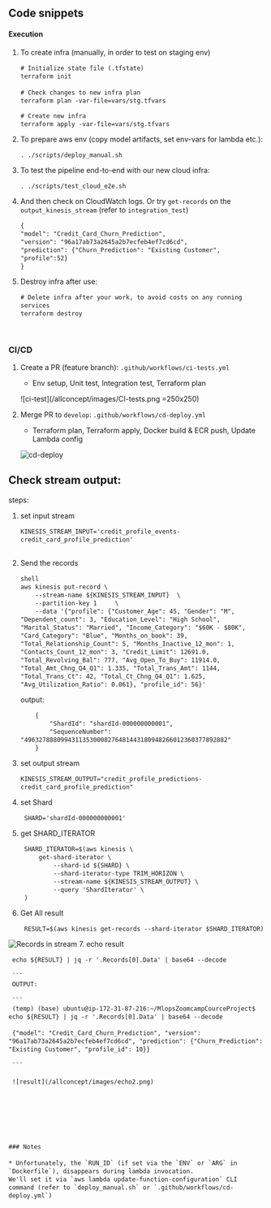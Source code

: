 ## Code snippets



#### Execution


1. To create infra (manually, in order to test on staging env)
    ```shell
    # Initialize state file (.tfstate)
    terraform init

    # Check changes to new infra plan
    terraform plan -var-file=vars/stg.tfvars
    ```

    ```shell
    # Create new infra
    terraform apply -var-file=vars/stg.tfvars
    ```

2. To prepare aws env (copy model artifacts, set env-vars for lambda etc.):
    ```
    . ./scripts/deploy_manual.sh
    ```

3. To test the pipeline end-to-end with our new cloud infra:
    ```
    . ./scripts/test_cloud_e2e.sh
    ``` 

4. And then check on CloudWatch logs. Or try `get-records` on the `output_kinesis_stream` (refer to `integration_test`)

    ```
   {
    "model": "Credit_Card_Churn_Prediction",
    "version": "96a17ab73a2645a2b7ecfeb4ef7cd6cd",
    "prediction": {"Churn_Prediction": "Existing Customer", "profile":52}
    }
    
    ``` 
  

5. Destroy infra after use:
    ```shell
    # Delete infra after your work, to avoid costs on any running services
    terraform destroy
    ```

<br>

### CI/CD

1. Create a PR (feature branch): `.github/workflows/ci-tests.yml`
    * Env setup, Unit test, Integration test, Terraform plan

    ![ci-test](/allconcept/images/CI-tests.png =250x250)
2. Merge PR to `develop`: `.github/workflows/cd-deploy.yml`
    * Terraform plan, Terraform apply, Docker build & ECR push, Update Lambda config

    ![cd-deploy](/allconcept/images/CD-deploy.png=250x250)




## Check stream output:
steps:
1. set input stream
   ```
   KINESIS_STREAM_INPUT='credit_profile_events-credit_card_profile_prediction'
    
    ``` 

2. Send the records

   ```
   shell 
   aws kinesis put-record \
       --stream-name ${KINESIS_STREAM_INPUT}  \
       --partition-key 1     \
       --data '{"profile": {"Customer_Age": 45, "Gender": "M", "Dependent_count": 3, "Education_Level": "High School", "Marital_Status": "Married", "Income_Category": "$60K - $80K", "Card_Category": "Blue", "Months_on_book": 39, "Total_Relationship_Count": 5, "Months_Inactive_12_mon": 1, "Contacts_Count_12_mon": 3, "Credit_Limit": 12691.0, "Total_Revolving_Bal": 777, "Avg_Open_To_Buy": 11914.0, "Total_Amt_Chng_Q4_Q1": 1.335, "Total_Trans_Amt": 1144, "Total_Trans_Ct": 42, "Total_Ct_Chng_Q4_Q1": 1.625, "Avg_Utilization_Ratio": 0.061}, "profile_id": 56}'
    ``` 
   output:

    ```
        {
            "ShardId": "shardId-000000000001",
            "SequenceNumber": "49632788809943113530008276481443180948266012360377892882"
        }
    ``` 

3. set output stream

    ```
    KINESIS_STREAM_OUTPUT="credit_profile_predictions-credit_card_profile_prediction"
    ``` 

4. set Shard 
   ```
    SHARD='shardId-000000000001'
    ``` 
5. get SHARD_ITERATOR
   ```
    SHARD_ITERATOR=$(aws kinesis \
        get-shard-iterator \
            --shard-id ${SHARD} \
            --shard-iterator-type TRIM_HORIZON \
            --stream-name ${KINESIS_STREAM_OUTPUT} \
            --query 'ShardIterator' \
    )
    ``` 
6. Get All result
   ```
    RESULT=$(aws kinesis get-records --shard-iterator $SHARD_ITERATOR)
    ``` 
![Records in stream](/allconcept/images/echo1.png)
7. echo result
   ```
    echo ${RESULT} | jq -r '.Records[0].Data' | base64 --decode

    ``` 
    OUTPUT: 

    ```
    (temp) (base) ubuntu@ip-172-31-87-216:~/MlopsZoomcampCourceProject$ echo ${RESULT} | jq -r '.Records[0].Data' | base64 --decode

    {"model": "Credit_Card_Churn_Prediction", "version": "96a17ab73a2645a2b7ecfeb4ef7cd6cd", "prediction": {"Churn_Prediction": "Existing Customer", "profile_id": 10}}

    ``` 
    
    ![result](/allconcept/images/echo2.png)







### Notes

* Unfortunately, the `RUN_ID` (if set via the `ENV` or `ARG` in `Dockerfile`), disappears during lambda invocation.
We'll set it via `aws lambda update-function-configuration` CLI command (refer to `deploy_manual.sh` or `.github/workflows/cd-deploy.yml`)
    

